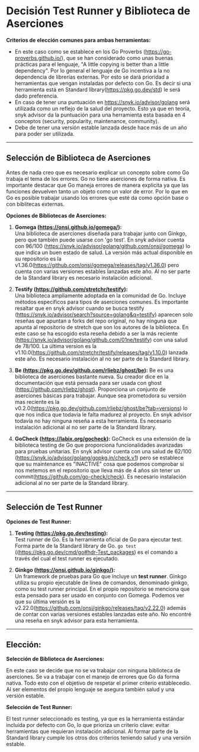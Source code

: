 # Decisión Test Runner y Biblioteca de Aserciones 


**Criterios de elección comunes para ambas herramientas:**

- En este caso como se establece en los Go Proverbs (https://go-proverbs.github.io/), que se han considerado como unas buenas prácticas para el lenguaje, "A little copying is better than a little dependency". Por lo general el lenguaje de Go incentiva a la no dependencia de librerías externas. Por esto se dará prioridad a herramientas que vengan instaladas por defecto con Go. Es decir si una herramienta está en Standard library(https://pkg.go.dev/std) le será dado preferencia.
- En caso de tener una puntuación en https://snyk.io/advisor/golang será utilizada como un reflejo de la salud del proyecto. Esto ya que en teoría, snyk advisor da la puntuación para una herramienta esta basada en 4 conceptos (security, popularity, maintenance, community).
- Debe de tener una versión estable lanzada desde hace más de un año para poder ser utilizada. 

---

## Selección de Biblioteca de Aserciones

Antes de nada creo que es necesario explicar un concepto sobre como Go trabaja el tema de los errores. Go no tiene aserciones de forma nativa. Es importante destacar que Go maneja errores de manera explícita ya que las funciones devuelven tanto un objeto como un valor de error. Por lo que en Go es posible trabajar usando los errores que esté da como opción base o con biblitecas externas.

**Opciones de Bibliotecas de Aserciones:**

1. **Gomega (https://onsi.github.io/gomega/):**  
   Una biblioteca de aserciones diseñada para trabajar junto con Ginkgo, pero que también puede usarse con 'go test'. En snyk advisor cuenta con 96/100 (https://snyk.io/advisor/golang/github.com/onsi/gomega) lo que indica un buen estado de salud. La versión más actual disponible en su repositorio es la v1.36.0(https://github.com/onsi/gomega/releases/tag/v1.36.0) pero cuenta con varias versiones estables lanzadas este año. Al no ser parte de la Standard library es necesario instalación adicional.

2. **Testify (https://github.com/stretchr/testify):**  
   Una biblioteca ampliamente adoptada en la comunidad de Go. Incluye métodos especificos para tipos de aserciones comunes. Es importante resaltar que en snyk advisor cuando se busca testify (https://snyk.io/advisor/search?source=golang&q=testify) aparecen solo reseñas que apuntan a forks del repo original, no hay ninguna que apunta al repositorio de stretch que son los autores de la biblioteca. En este caso se ha escogido esta reseña debido a ser la más reciente (https://snyk.io/advisor/golang/github.com/01ne/testify) con una salud de 78/100. La última version es la v1.10.0(https://github.com/stretchr/testify/releases/tag/v1.10.0) lanzada este año. Es necesario instalación al no ser parte de la Standard library. 

3. **Be (https://pkg.go.dev/github.com/rliebz/ghost/be):**
   Be es una biblioteca de aserciones bastante nueva. Su creador dice en la documentación que está pensada para ser usada con ghost (https://github.com/rliebz/ghost). Proporciona un conjunto de aserciones básicas para trabajar. Aunque sea prometodora su versión mas reciente es la v0.2.0(https://pkg.go.dev/github.com/rliebz/ghost/be?tab=versions) lo que nos indica que todavía le falta madurez al proyecto. En snyk advisor todavía no hay ninguna reseña a esta herramienta. Es necesario instalación adicional al no ser parte de la Standard library.

4. **GoCheck (https://labix.org/gocheck):**
   GoCheck es una extensión de la biblioteca testing de Go que proporciona funcionalidades avanzadas para pruebas unitarias. En snyk advisor cuenta con una salud de 62/100 (https://snyk.io/advisor/golang/gopkg.in/check.v1) pero se establece que su maintenance es "INACTIVE" cosa que podemos comprobar si nos metemos en el repositorio que lleva más de 4 años sin tener un commit(https://github.com/go-check/check). Es necesario instalación adicional al no ser parte de la Standard library.


---

## Selección de Test Runner

**Opciones de Test Runner:**

1. **Testing (https://pkg.go.dev/testing):**  
   Test runner de Go. Es la herramienta oficial de Go para ejecutar test. Forma parte de la Standard library de Go. `go test` ((https://pkg.go.dev/cmd/go#hdr-Test_packages) es el comando a través del cual el test runner es ejecutado. 

2. **Ginkgo (https://onsi.github.io/ginkgo/):**  
   Un framework de pruebas para Go que incluye un **test runner**. Ginkgo utiliza su propio ejecutable de línea de comandos, denominado ginkgo, como su test runner principal. En el propio repositorio se menciona que esta pensado para ser usado en conjunto con Gomega. Podemos ver que su última versión es la v2.22.0(https://github.com/onsi/ginkgo/releases/tag/v2.22.0) además de contar con varias versiones estables lanzadas este año. No encontré una reseña en snyk advisor para esta herramienta.

---

## Elección:

**Selección de Biblioteca de Aserciones:**

En este caso se decide que no se va trabajar con ninguna biblioteca de aserciones. Se va a trabajar con el manejo de errores que Go da forma nativa. Todo esto con el objetivo de respetar el primer criterio establecedio. Al ser elementos del propio lenguaje se asegura también salud y una versión estable.

**Selección de Test Runner:**

El test runner seleccionado es testing, ya que es la herramienta estándar incluida por defecto con Go, lo que prioriza un criterio clave: evitar herramientas que requieran instalación adicional. Al formar parte de la Standard library cumple los otros dos criterios teniendo salud y una versión estable.
